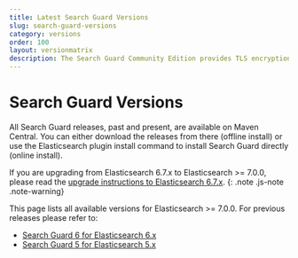 ```yaml
---
title: Latest Search Guard Versions
slug: search-guard-versions
category: versions
order: 100
layout: versionmatrix
description: The Search Guard Community Edition provides TLS encryption and index-level permissions on REST and transport for free.
---
```

<!---
Copyright 2019 floragunn GmbH
-->
# Search Guard Versions

All Search Guard releases, past and present, are available on Maven Central. You can either download the releases from there (offline install) or use the Elasticsearch plugin install command to install Search Guard directly (online install). 

If you are upgrading from Elasticsearch 6.7.x to Elasticsearch >= 7.0.0, please read the [upgrade instructions to Elasticsearch 6.7.x](upgrading_6_7.md). 
{: .note .js-note .note-warning}

This page lists all available versions for Elasticsearch >= 7.0.0. For previous releases please refer to:

* [Search Guard 6 for Elasticsearch 6.x](/6.x-24/search-guard-versions)
* [Search Guard 5 for Elasticsearch 5.x](/v5/search-guard-versions)

